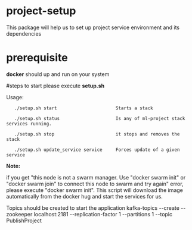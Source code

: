 # project-setup
This package will help us to set up project service environment and its dependencies

# prerequisite 
**docker** should up and run on your system 

#steps to start 
please execute **setup.sh** 

Usage:

       ./setup.sh start                      Starts a stack

       ./setup.sh status                     Is any of ml-project stack services running.

       ./setup.sh stop                       it stops and removes the stack

       ./setup.sh update_service service     Forces update of a given service


**Note:**

if you get "this node is not a swarm manager. Use "docker swarm init" or "docker swarm join" to connect this node to swarm and try again" error,
please execute "docker swarm init".
This script will download the image automatically from the docker hug and start the services for us.

Topics should be created to start the application
kafka-topics --create --zookeeper localhost:2181 --replication-factor 1 --partitions 1 --topic PublishProject
